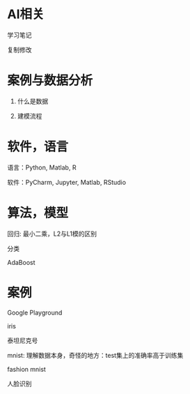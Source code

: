 # AI相关

学习笔记

复制修改

# 案例与数据分析


1. 什么是数据

2. 建模流程

# 软件，语言
语言：Python, Matlab, R

软件：PyCharm, Jupyter, Matlab, RStudio


# 算法，模型
回归: 最小二乘，L2与L1模的区别


分类

AdaBoost


# 案例
Google Playground

iris

泰坦尼克号

mnist: 理解数据本身，奇怪的地方：test集上的准确率高于训练集

fashion mnist

人脸识别


